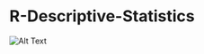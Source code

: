 # R-Descriptive-Statistics

![Alt Text](https://psychology.illinoisstate.edu/jccutti/psych138/sp18/images/discriptree.gif)
